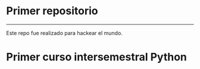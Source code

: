
# Primer repositorio
---
Este repo fue realizado para hackear el mundo.

# Primer curso intersemestral Python 
